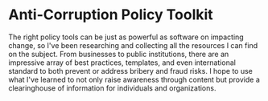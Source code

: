 # Anti-Corruption Policy Toolkit

The right policy tools can be just as powerful as software on impacting change, so I've been researching
and collecting all the resources I can find on the subject. From businesses to public institutions,
there are an impressive array of best practices, templates, and even international standard to both
prevent or address bribery and fraud risks. I hope to use what I've learned to not only raise awareness
through content but provide a clearinghouse of information for individuals and organizations.
